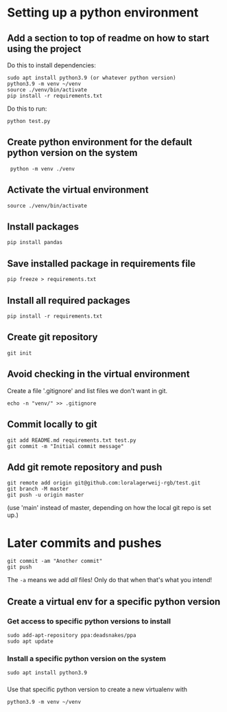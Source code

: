 # Setting up a python environment

## Add a section to top of readme on how to start using the project

Do this to install dependencies:
```
sudo apt install python3.9 (or whatever python version)
python3.9 -m venv ~/venv
source ./venv/bin/activate
pip install -r requirements.txt
```

Do this to run:
```
python test.py
```

## Create python environment for the default python version on the system
```
 python -m venv ./venv
 ```

 ## Activate the virtual environment
 ```
 source ./venv/bin/activate
 ```

 ## Install packages
 ```
 pip install pandas
 ```

## Save installed package in requirements file
 ```
 pip freeze > requirements.txt
 ```

## Install all required packages
```
pip install -r requirements.txt
```

## Create git repository
```
git init
```

## Avoid checking in the virtual environment

Create a file '.gitignore' and list files we don't want in git.

```
echo -n "venv/" >> .gitignore
```

## Commit locally to git
```
git add README.md requirements.txt test.py
git commit -m "Initial commit message"
```


## Add git remote repository and push

```
git remote add origin git@github.com:loralagerweij-rgb/test.git
git branch -M master
git push -u origin master
```

(use 'main' instead of master, depending on how the local git repo is set up.)

# Later commits and pushes
```
git commit -am "Another commit"
git push
```

The `-a` means we add _all_ files! Only do that when that's what you intend!

## Create a virtual env for a specific python version

### Get access to specific python versions to install
```
sudo add-apt-repository ppa:deadsnakes/ppa
sudo apt update
```

### Install a specific python version on the system
```
sudo apt install python3.9
```

###
Use that specific python version to create a new virtualenv with
```
python3.9 -m venv ~/venv
```
